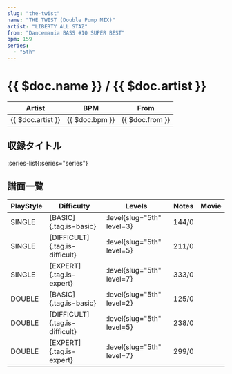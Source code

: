 ```yaml
---
slug: "the-twist"
name: "THE TWIST (Double Pump MIX)"
artist: "LIBERTY ALL STAZ"
from: "Dancemania BASS #10 SUPER BEST"
bpm: 159
series:
  - "5th"
---
```


# {{ $doc.name }} / {{ $doc.artist }}

|Artist|BPM|From|
|------|---|----|
|{{ $doc.artist }}|{{ $doc.bpm }}|{{ $doc.from }}|

## 収録タイトル

:series-list{:series="series"}

## 譜面一覧

|PlayStyle|Difficulty|Levels|Notes|Movie|
|---------|----------|------|-----|-----|
|SINGLE|[BASIC]{.tag.is-basic}|<div class="field is-grouped is-grouped-multiline">:level{slug="5th" level=3}</div>|144/0||
|SINGLE|[DIFFICULT]{.tag.is-difficult}|<div class="field is-grouped is-grouped-multiline">:level{slug="5th" level=5}</div>|211/0||
|SINGLE|[EXPERT]{.tag.is-expert}|<div class="field is-grouped is-grouped-multiline">:level{slug="5th" level=7}</div>|333/0||
|DOUBLE|[BASIC]{.tag.is-basic}|<div class="field is-grouped is-grouped-multiline">:level{slug="5th" level=2}</div>|125/0||
|DOUBLE|[DIFFICULT]{.tag.is-difficult}|<div class="field is-grouped is-grouped-multiline">:level{slug="5th" level=5}</div>|238/0||
|DOUBLE|[EXPERT]{.tag.is-expert}|<div class="field is-grouped is-grouped-multiline">:level{slug="5th" level=7}</div>|299/0||
